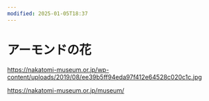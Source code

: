 ```yaml
---
modified: 2025-01-05T18:37
---
```

# アーモンドの花

https://nakatomi-museum.or.jp/wp-content/uploads/2019/08/ee39b5ff94eda97f412e64528c020c1c.jpg

https://nakatomi-museum.or.jp/museum/